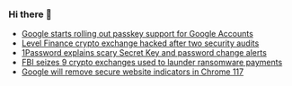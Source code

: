 ### Hi there 👋

<!--START_SECTION:feed-->
* [Google starts rolling out passkey support for Google Accounts](https://www.bleepingcomputer.com/news/security/google-starts-rolling-out-passkey-support-for-google-accounts/)
* [Level Finance crypto exchange hacked after two security audits](https://www.bleepingcomputer.com/news/security/level-finance-crypto-exchange-hacked-after-two-security-audits/)
* [1Password explains scary Secret Key and password change alerts](https://www.bleepingcomputer.com/news/security/1password-explains-scary-secret-key-and-password-change-alerts/)
* [FBI seizes 9 crypto exchanges used to launder ransomware payments](https://www.bleepingcomputer.com/news/security/fbi-seizes-9-crypto-exchanges-used-to-launder-ransomware-payments/)
* [Google will remove secure website indicators in Chrome 117](https://www.bleepingcomputer.com/news/google/google-will-remove-secure-website-indicators-in-chrome-117/)
<!--END_SECTION:feed-->

<!--
**frankenk/frankenk** is a ✨ _special_ ✨ repository because its `README.md` (this file) appears on your GitHub profile.

Here are some ideas to get you started:

- 🔭 I’m currently working on ...
- 🌱 I’m currently learning ...
- 👯 I’m looking to collaborate on ...
- 🤔 I’m looking for help with ...
- 💬 Ask me about ...
- 📫 How to reach me: ...
- 😄 Pronouns: ...
- ⚡ Fun fact: ...
-->



